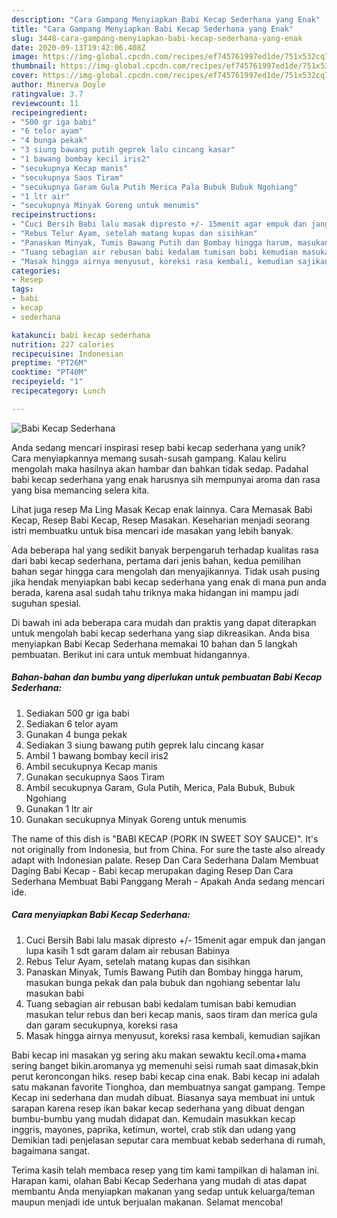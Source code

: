 ```yaml
---
description: "Cara Gampang Menyiapkan Babi Kecap Sederhana yang Enak"
title: "Cara Gampang Menyiapkan Babi Kecap Sederhana yang Enak"
slug: 3448-cara-gampang-menyiapkan-babi-kecap-sederhana-yang-enak
date: 2020-09-13T19:42:06.408Z
image: https://img-global.cpcdn.com/recipes/ef745761997ed1de/751x532cq70/babi-kecap-sederhana-foto-resep-utama.jpg
thumbnail: https://img-global.cpcdn.com/recipes/ef745761997ed1de/751x532cq70/babi-kecap-sederhana-foto-resep-utama.jpg
cover: https://img-global.cpcdn.com/recipes/ef745761997ed1de/751x532cq70/babi-kecap-sederhana-foto-resep-utama.jpg
author: Minerva Doyle
ratingvalue: 3.7
reviewcount: 11
recipeingredient:
- "500 gr iga babi"
- "6 telor ayam"
- "4 bunga pekak"
- "3 siung bawang putih geprek lalu cincang kasar"
- "1 bawang bombay kecil iris2"
- "secukupnya Kecap manis"
- "secukupnya Saos Tiram"
- "secukupnya Garam Gula Putih Merica Pala Bubuk Bubuk Ngohiang"
- "1 ltr air"
- "secukupnya Minyak Goreng untuk menumis"
recipeinstructions:
- "Cuci Bersih Babi lalu masak dipresto +/- 15menit agar empuk dan jangan lupa kasih 1 sdt garam dalam air rebusan Babinya"
- "Rebus Telur Ayam, setelah matang kupas dan sisihkan"
- "Panaskan Minyak, Tumis Bawang Putih dan Bombay hingga harum, masukan bunga pekak dan pala bubuk dan ngohiang sebentar lalu masukan babi"
- "Tuang sebagian air rebusan babi kedalam tumisan babi kemudian masukan telur rebus dan beri kecap manis, saos tiram dan merica gula dan garam secukupnya, koreksi rasa"
- "Masak hingga airnya menyusut, koreksi rasa kembali, kemudian sajikan"
categories:
- Resep
tags:
- babi
- kecap
- sederhana

katakunci: babi kecap sederhana 
nutrition: 227 calories
recipecuisine: Indonesian
preptime: "PT26M"
cooktime: "PT40M"
recipeyield: "1"
recipecategory: Lunch

---
```



![Babi Kecap Sederhana](https://img-global.cpcdn.com/recipes/ef745761997ed1de/751x532cq70/babi-kecap-sederhana-foto-resep-utama.jpg)

Anda sedang mencari inspirasi resep babi kecap sederhana yang unik? Cara menyiapkannya memang susah-susah gampang. Kalau keliru mengolah maka hasilnya akan hambar dan bahkan tidak sedap. Padahal babi kecap sederhana yang enak harusnya sih mempunyai aroma dan rasa yang bisa memancing selera kita.

Lihat juga resep Ma Ling Masak Kecap enak lainnya. Cara Memasak Babi Kecap, Resep Babi Kecap, Resep Masakan. Keseharian menjadi seorang istri membuatku untuk bisa mencari ide masakan yang lebih banyak.

Ada beberapa hal yang sedikit banyak berpengaruh terhadap kualitas rasa dari babi kecap sederhana, pertama dari jenis bahan, kedua pemilihan bahan segar hingga cara mengolah dan menyajikannya. Tidak usah pusing jika hendak menyiapkan babi kecap sederhana yang enak di mana pun anda berada, karena asal sudah tahu triknya maka hidangan ini mampu jadi suguhan spesial.


Di bawah ini ada beberapa cara mudah dan praktis yang dapat diterapkan untuk mengolah babi kecap sederhana yang siap dikreasikan. Anda bisa menyiapkan Babi Kecap Sederhana memakai 10 bahan dan 5 langkah pembuatan. Berikut ini cara untuk membuat hidangannya.

<!--inarticleads1-->

##### Bahan-bahan dan bumbu yang diperlukan untuk pembuatan Babi Kecap Sederhana:

1. Sediakan 500 gr iga babi
1. Sediakan 6 telor ayam
1. Gunakan 4 bunga pekak
1. Sediakan 3 siung bawang putih geprek lalu cincang kasar
1. Ambil 1 bawang bombay kecil iris2
1. Ambil secukupnya Kecap manis
1. Gunakan secukupnya Saos Tiram
1. Ambil secukupnya Garam, Gula Putih, Merica, Pala Bubuk, Bubuk Ngohiang
1. Gunakan 1 ltr air
1. Gunakan secukupnya Minyak Goreng untuk menumis


The name of this dish is &#34;BABI KECAP (PORK IN SWEET SOY SAUCE)&#34;. It&#39;s not originally from Indonesia, but from China. For sure the taste also already adapt with Indonesian palate. Resep Dan Cara Sederhana Dalam Membuat Daging Babi Kecap - Babi kecap merupakan daging Resep Dan Cara Sederhana Membuat Babi Panggang Merah - Apakah Anda sedang mencari ide. 

<!--inarticleads2-->

##### Cara menyiapkan Babi Kecap Sederhana:

1. Cuci Bersih Babi lalu masak dipresto +/- 15menit agar empuk dan jangan lupa kasih 1 sdt garam dalam air rebusan Babinya
1. Rebus Telur Ayam, setelah matang kupas dan sisihkan
1. Panaskan Minyak, Tumis Bawang Putih dan Bombay hingga harum, masukan bunga pekak dan pala bubuk dan ngohiang sebentar lalu masukan babi
1. Tuang sebagian air rebusan babi kedalam tumisan babi kemudian masukan telur rebus dan beri kecap manis, saos tiram dan merica gula dan garam secukupnya, koreksi rasa
1. Masak hingga airnya menyusut, koreksi rasa kembali, kemudian sajikan


Babi kecap ini masakan yg sering aku makan sewaktu kecil.oma+mama sering banget bikin.aromanya yg memenuhi seisi rumah saat dimasak,bkin perut keroncongan hiks. resep babi kecap cina enak. Babi kecap ini adalah satu makanan favorite Tionghoa, dan membuatnya sangat gampang. Tempe Kecap ini sederhana dan mudah dibuat. Biasanya saya membuat ini untuk sarapan karena resep ikan bakar kecap sederhana yang dibuat dengan bumbu-bumbu yang mudah didapat dan. Kemudain masukkan kecap inggris, mayones, paprika, ketimun, wortel, crab stik dan udang yang Demikian tadi penjelasan seputar cara membuat kebab sederhana di rumah, bagaimana sangat. 

Terima kasih telah membaca resep yang tim kami tampilkan di halaman ini. Harapan kami, olahan Babi Kecap Sederhana yang mudah di atas dapat membantu Anda menyiapkan makanan yang sedap untuk keluarga/teman maupun menjadi ide untuk berjualan makanan. Selamat mencoba!
